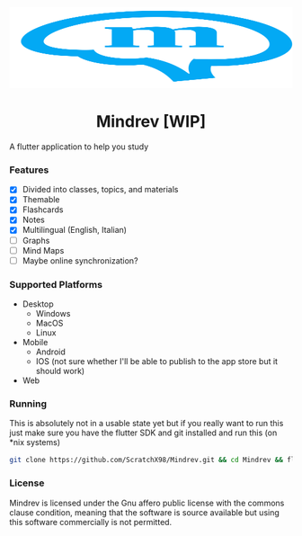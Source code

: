 
<img src="./assets/logo.svg" width="100%" height="144">

<h1 align="center"> Mindrev [WIP] </h1>

A flutter application to help you study

### Features

- [x] Divided into classes, topics, and materials
- [x] Themable
- [x] Flashcards
- [x] Notes
- [x] Multilingual (English, Italian)
- [ ] Graphs
- [ ] Mind Maps
- [ ] Maybe online synchronization?

### Supported Platforms
- Desktop
	- Windows
	- MacOS
	- Linux
- Mobile
	- Android
	- IOS (not sure whether I'll be able to publish to the app store but it should work)
- Web

### Running

This is absolutely not in a usable state yet but if you really want to run this just make sure you have the flutter SDK and git installed and run this (on *nix systems)

```bash
git clone https://github.com/ScratchX98/Mindrev.git && cd Mindrev && flutter run
```

### License

Mindrev is licensed under the Gnu affero public license with the commons clause condition, meaning that the software is source available but using this software commercially is not permitted.
